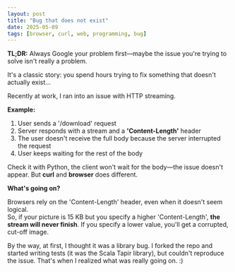 ```yaml
---
layout: post
title: "Bug that does not exist"
date: 2025-05-09
tags: [browser, curl, web, programming, bug]
---
```


**TL;DR:** Always Google your problem first—maybe the issue you're trying to solve isn't really a problem.

It's a classic story: you spend hours trying to fix something that doesn't actually exist...

Recently at work, I ran into an issue with HTTP streaming.

**Example:**

1. User sends a '/download' request
2. Server responds with a stream and a **'Content-Length'** header
3. The user doesn't receive the full body because the server interrupted the request
4. User keeps waiting for the rest of the body

Check it with Python, the client won't wait for the body—the issue doesn't appear. But **curl** and **browser** does different.

**What's going on?**

Browsers rely on the 'Content-Length' header, even when it doesn't seem logical.  
So, if your picture is 15 KB but you specify a higher 'Content-Length', **the stream will never finish**. If you specify a lower value, you'll get a corrupted, cut-off image.

By the way, at first, I thought it was a library bug. I forked the repo and started writing tests (it was the Scala Tapir library), but couldn't reproduce the issue. That's when I realized what was really going on. :)
